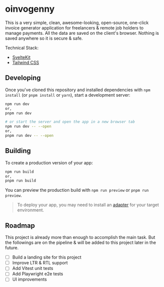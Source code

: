 # oinvogenny

This is a very simple, clean, awesome-looking, open-source, one-click invoice generator application for freelancers & remote job holders to manage payments. All the data are saved on the client's browser. Nothing is saved anywhere so it is secure & safe.

Technical Stack:

- [SvelteKit](https://kit.svelte.dev/)
- [Tailwind CSS](https://tailwindcss.com/)

## Developing

Once you've cloned this repository and installed dependencies with `npm install` (or `pnpm install` or `yarn`), start a development server:

```bash
npm run dev
or,
pnpm run dev

# or start the server and open the app in a new browser tab
npm run dev -- --open
or,
pnpm run dev -- --open
```

## Building

To create a production version of your app:

```bash
npm run build
or,
pnpm run build
```

You can preview the production build with `npm run preview` or `pnpm run preview`.

> To deploy your app, you may need to install an [adapter](https://kit.svelte.dev/docs/adapters) for your target environment.

## Roadmap

This project is already more than enough to accomplish the main task. But the followings are on the pipeline & will be added to this project later in the future.

- [ ] Build a landing site for this project
- [ ] Improve LTR & RTL support
- [ ] Add Vitest unit tests
- [ ] Add Playwright e2e tests
- [ ] UI improvements
